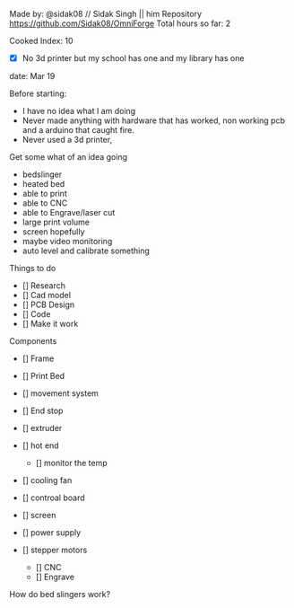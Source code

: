 Made by: @sidak08 // Sidak Singh || him
Repository https://github.com/Sidak08/OmniForge
Total hours so far: 2

Cooked Index: 10

- [x] No 3d printer but my school has one and my library has one


date: Mar 19

Before starting:
- I have no idea what I am doing
- Never made anything with hardware that has worked, non working pcb and a arduino that caught fire.
- Never used a 3d printer,

Get some what of an idea going

- bedslinger
- heated bed
- able to print
- able to CNC
- able to Engrave/laser cut
- large print volume
- screen hopefully
- maybe video monitoring
- auto level and calibrate something

Things to do
- [] Research
- [] Cad model
- [] PCB Design
- [] Code
- [] Make it work

Components
- [] Frame
- [] Print Bed
- [] movement system
- [] End stop

- [] extruder
- [] hot end
  - [] monitor the temp
- [] cooling fan

- [] controal board
- [] screen
- [] power supply
- [] stepper motors

  - [] CNC
  - [] Engrave

How do bed slingers work?
